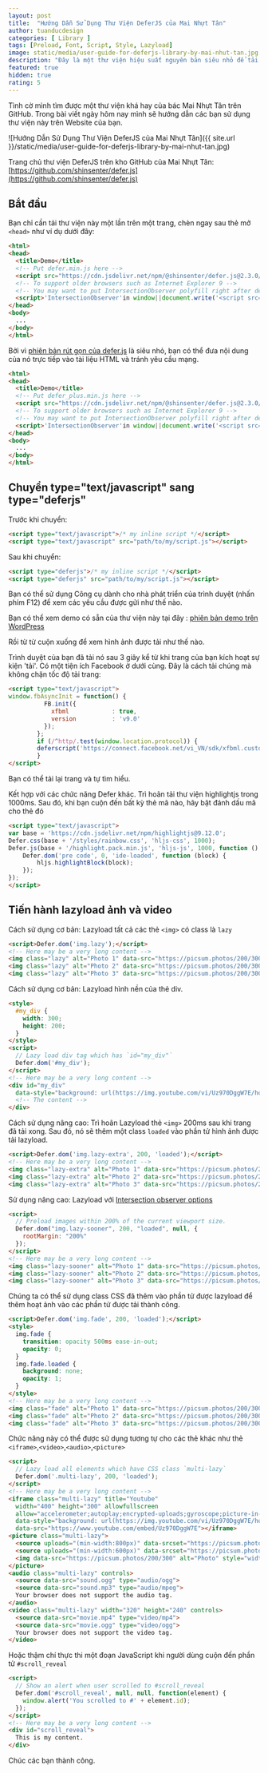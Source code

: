 ```yaml
---
layout: post
title:  "Hướng Dẫn Sử Dụng Thư Viện DeferJS của Mai Nhựt Tân"
author: tuanducdesign
categories: [ Library ]
tags: [Preload, Font, Script, Style, Lazyload]
image: static/media/user-guide-for-deferjs-library-by-mai-nhut-tan.jpg
description: "Đây là một thư viện hiệu suất nguyên bản siêu nhỏ để tải JS, CSS, hình ảnh, iframe ... Trì hoãn hầu hết mọi thứ, dễ dàng tăng tốc trang web của bạn."
featured: true
hidden: true
rating: 5
---
```


Tình cờ mình tìm được một thư viện khá hay của bác Mai Nhựt Tân trên GitHub. Trong bài viết ngày hôm nay mình sẽ hướng dẫn các bạn sử dụng thư viện này trên Website của bạn.

![Hướng Dẫn Sử Dụng Thư Viện DeferJS của Mai Nhựt Tân]({{ site.url }}/static/media/user-guide-for-deferjs-library-by-mai-nhut-tan.jpg)

Trang chủ thư viện DeferJS trên kho GitHub của Mai Nhựt Tân: [https://github.com/shinsenter/defer.js](https://github.com/shinsenter/defer.js)

## Bắt đầu

Bạn chỉ cần tải thư viện này một lần trên một trang, chèn ngay sau thẻ mở `<head>` như ví dụ dưới đây:

```html
<html>
<head>
  <title>Demo</title>
  <!-- Put defer.min.js here -->
  <script src="https://cdn.jsdelivr.net/npm/@shinsenter/defer.js@2.3.0/dist/defer.min.js"></script>
  <!-- To support older browsers such as Internet Explorer 9 -->
  <!-- You may want to put IntersectionObserver polyfill right after defer.min.js tag -->
  <script>'IntersectionObserver'in window||document.write('<script src="https://polyfill.io/v3/polyfill.min.js?features=IntersectionObserver"><\/script>');</script>
</head>
<body>
  ...
</body>
</html>
```

Bởi vì [phiên bản rút gọn của defer.js](https://github.com/shinsenter/defer.js/blob/master/defer_plus.min.js) là siêu nhỏ, bạn có thể đưa nội dung của nó trực tiếp vào tài liệu HTML và tránh yêu cầu mạng.

```html
<html>
<head>
  <title>Demo</title>
  <!-- Put defer_plus.min.js here -->
  <script src="https://cdn.jsdelivr.net/npm/@shinsenter/defer.js@2.3.0/dist/defer_plus.min.js"></script>
  <!-- To support older browsers such as Internet Explorer 9 -->
  <!-- You may want to put IntersectionObserver polyfill right after defer.min.js tag -->
  <script>'IntersectionObserver'in window||document.write('<script src="https://polyfill.io/v3/polyfill.min.js?features=IntersectionObserver"><\/script>');</script>
</head>
<body>
  ...
</body>
</html>
```

## Chuyển type="text/javascript" sang type="deferjs"

Trước khi chuyển:

```html
<script type="text/javascript">/* my inline script */</script>
<script type="text/javascript" src="path/to/my/script.js"></script>
```

Sau khi chuyển:

```html
<script type="deferjs">/* my inline script */</script>
<script type="deferjs" src="path/to/my/script.js"></script>
```

Bạn có thể sử dụng Công cụ dành cho nhà phát triển của trình duyệt (nhấn phím F12) để xem các yêu cầu được gửi như thế nào.

Bạn có thể xem demo có sẵn của thư viện này tại đây : [phiên bản demo trên WordPress](https://appseeds.net/defer.js/wp/optimized)

Rồi từ từ cuộn xuống để xem hình ảnh được tải như thế nào.

Trình duyệt của bạn đã tải nó sau 3 giây kể từ khi trang của bạn kích hoạt sự kiện 'tải'. Có một tiện ích Facebook ở dưới cùng. Đây là cách tải chúng mà không chặn tốc độ tải trang:

```html
<script type="text/javascript">
window.fbAsyncInit = function() {
          FB.init({
            xfbml            : true,
            version          : 'v9.0'
          });
        };
        if (/^http/.test(window.location.protocol)) {
        deferscript('https://connect.facebook.net/vi_VN/sdk/xfbml.customerchat.js', 'customerchat', 5);
        }
</script>
```

Bạn có thể tải lại trang và tự tìm hiểu.

Kết hợp với các chức năng Defer khác. Trì hoãn tải thư viện highlightjs trong 1000ms. Sau đó, khi bạn cuộn đến bất kỳ thẻ mã nào, hãy bật đánh dấu mã cho thẻ đó

```html
<script type="text/javascript">
var base = 'https://cdn.jsdelivr.net/npm/highlightjs@9.12.0';
Defer.css(base + '/styles/rainbow.css', 'hljs-css', 1000);
Defer.js(base + '/highlight.pack.min.js', 'hljs-js', 1000, function () {
    Defer.dom('pre code', 0, 'ide-loaded', function (block) {
        hljs.highlightBlock(block);
    });
});
</script>
```

## Tiến hành lazyload ảnh và video

Cách sử dụng cơ bản: Lazyload tất cả các thẻ `<img>` có class là `lazy`

```html
<script>Defer.dom('img.lazy');</script>
<!-- Here may be a very long content -->
<img class="lazy" alt="Photo 1" data-src="https://picsum.photos/200/300?random=1" width="200" height="300" />
<img class="lazy" alt="Photo 2" data-src="https://picsum.photos/200/300?random=2" width="200" height="300" />
<img class="lazy" alt="Photo 3" data-src="https://picsum.photos/200/300?random=3" width="200" height="300" />
```

Cách sử dụng cơ bản: Lazyload hình nền của thẻ div.

```html
<style>
  #my_div {
    width: 300;
    height: 200;
  }
</style>
<script>
  // Lazy load div tag which has `id="my_div"`
  Defer.dom('#my_div');
</script>
<!-- Here may be a very long content -->
<div id="my_div"
  data-style="background: url(https://img.youtube.com/vi/Uz970DggW7E/hqdefault.jpg) 50% 50% / cover no-repeat;">
  <!-- The content -->
</div>
```

Cách sử dụng nâng cao: Trì hoãn Lazyload thẻ `<img>` 200ms sau khi trang đã tải xong. Sau đó, nó sẽ thêm một class `loaded` vào phần tử hình ảnh được tải lazyload.

```html
<script>Defer.dom('img.lazy-extra', 200, 'loaded');</script>
<!-- Here may be a very long content -->
<img class="lazy-extra" alt="Photo 1" data-src="https://picsum.photos/200/300?random=4" width="200" height="300" />
<img class="lazy-extra" alt="Photo 2" data-src="https://picsum.photos/200/300?random=5" width="200" height="300" />
<img class="lazy-extra" alt="Photo 3" data-src="https://picsum.photos/200/300?random=6" width="200" height="300" />
```

Sử dụng nâng cao: Lazyload với [Intersection observer options](https://developer.mozilla.org/en-US/docs/Web/API/Intersection_Observer_API#Intersection_observer_options)

```html
<script>
  // Preload images within 200% of the current viewport size.
  Defer.dom("img.lazy-sooner", 200, "loaded", null, {
    rootMargin: "200%"
  });
</script>
<!-- Here may be a very long content -->
<img class="lazy-sooner" alt="Photo 1" data-src="https://picsum.photos/200/300?random=7" width="200" height="300" />
<img class="lazy-sooner" alt="Photo 2" data-src="https://picsum.photos/200/300?random=8" width="200" height="300" />
<img class="lazy-sooner" alt="Photo 3" data-src="https://picsum.photos/200/300?random=9" width="200" height="300" />
```

Chúng ta có thể sử dụng class CSS đã thêm vào phần tử được lazyload để thêm hoạt ảnh vào các phần tử được tải thành công.

```html
<script>Defer.dom('img.fade', 200, 'loaded');</script>
<style>
  img.fade {
    transition: opacity 500ms ease-in-out;
    opacity: 0;
  }
  img.fade.loaded {
    background: none;
    opacity: 1;
  }
</style>
<!-- Here may be a very long content -->
<img class="fade" alt="Photo 1" data-src="https://picsum.photos/200/300?random=10" width="200" height="300" />
<img class="fade" alt="Photo 2" data-src="https://picsum.photos/200/300?random=11" width="200" height="300" />
<img class="fade" alt="Photo 3" data-src="https://picsum.photos/200/300?random=12" width="200" height="300" />
```

Chức năng này có thể được sử dụng tương tự cho các thẻ khác như thẻ `<iframe>`,`<video>`,`<audio>`,`<picture>`

```html
<script>
  // Lazy load all elements which have CSS class `multi-lazy`
  Defer.dom('.multi-lazy', 200, 'loaded');
</script>
<!-- Here may be a very long content -->
<iframe class="multi-lazy" title="Youtube"
  width="400" height="300" allowfullscreen
  allow="accelerometer;autoplay;encrypted-uploads;gyroscope;picture-in-picture"
  data-style="background: url(https://img.youtube.com/vi/Uz970DggW7E/hqdefault.jpg) 50% 50% / cover no-repeat;"
  data-src="https://www.youtube.com/embed/Uz970DggW7E"></iframe>
<picture class="multi-lazy">
  <source uploads="(min-width:800px)" data-srcset="https://picsum.photos/800/1200">
  <source uploads="(min-width:600px)" data-srcset="https://picsum.photos/600/900">
  <img data-src="https://picsum.photos/200/300" alt="Photo" style="width:auto;">
</picture>
<audio class="multi-lazy" controls>
  <source data-src="sound.ogg" type="audio/ogg">
  <source data-src="sound.mp3" type="audio/mpeg">
  Your browser does not support the audio tag.
</audio>
<video class="multi-lazy" width="320" height="240" controls>
  <source data-src="movie.mp4" type="video/mp4">
  <source data-src="movie.ogg" type="video/ogg">
  Your browser does not support the video tag.
</video>
```

Hoặc thậm chí thực thi một đoạn JavaScript khi người dùng cuộn đến phần tử `#scroll_reveal`

```html
<script>
  // Show an alert when user scrolled to #scroll_reveal
  Defer.dom('#scroll_reveal', null, null, function(element) {
    window.alert('You scrolled to #' + element.id);
  });
</script>
<!-- Here may be a very long content -->
<div id="scroll_reveal">
  This is my content.
</div>
```

Chúc các bạn thành công.
